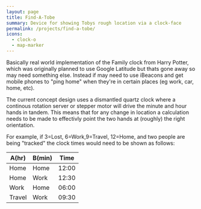 ```yaml
---
layout: page
title: Find-A-Tobe
summary: Device for showing Tobys rough location via a clock-face
permalink: /projects/find-a-tobe/
icons: 
  - clock-o
  - map-marker
---
```


Basically real world implementation of the Family clock from Harry Potter, which was originally planned to use Google Latitude but thats gone away so may need something else. Instead if may need to use iBeacons and get mobile phones to "ping home" when they're in certain places (eg work, car, home, etc). 

The current concept design uses a dismantled quartz clock where a continous rotation server or stepper motor will drive the minute and hour hands in tandem. This means that for any change in location a calculation needs to be made to effectivly point the two hands at (roughly) the right orientation.

For example, if 3=Lost, 6=Work,9=Travel, 12=Home, and two people are being "tracked" the clock times would need to be shown as follows:

| A(hr)  | B(min) | Time  |
|--------|--------|-------|
| Home   | Home   | 12:00 |
| Home   | Work   | 12:30 |
| Work   | Home   | 06:00 |
| Travel | Work   | 09:30 |